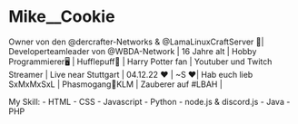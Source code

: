 # Mike__Cookie
Owner von den @dercrafter-Networks & @LamaLinuxCraftServer 👑| Developerteamleader von @WBDA-Network | 16 Jahre alt | Hobby Programmierer🖥 | Hufflepuff💛 | Harry Potter fan | Youtuber und Twitch Streamer | Live near Stuttgart | 04.12.22 ❤️ | ~S ❤️| Hab euch lieb SxMxMxSxL | Phasmogang👻KLM | Zauberer auf #LBAH | 

My Skill: - HTML
          - CSS
          - Javascript
          - Python
          - node.js & discord.js
          - Java
          - PHP

